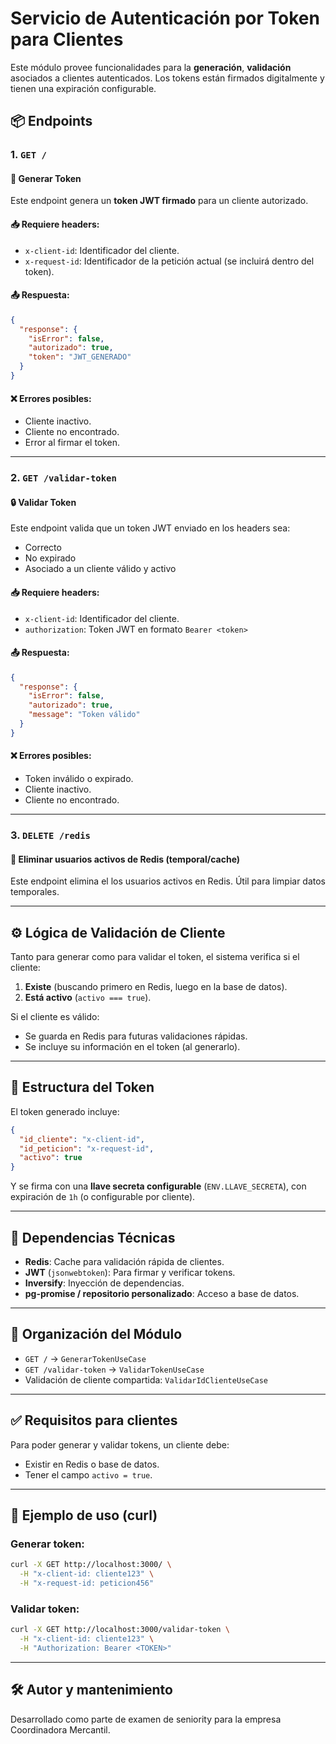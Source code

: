 # Servicio de Autenticación por Token para Clientes

Este módulo provee funcionalidades para la **generación**, **validación** asociados a clientes autenticados. Los tokens están firmados digitalmente y tienen una expiración configurable.

## 📦 Endpoints

### 1. `GET /`
#### 🔐 Generar Token

Este endpoint genera un **token JWT firmado** para un cliente autorizado.

#### 📥 Requiere headers:
- `x-client-id`: Identificador del cliente.
- `x-request-id`: Identificador de la petición actual (se incluirá dentro del token).

#### 📤 Respuesta:
```json
{
  "response": {
    "isError": false,
    "autorizado": true,
    "token": "JWT_GENERADO"
  }
}
```

#### ❌ Errores posibles:
- Cliente inactivo.
- Cliente no encontrado.
- Error al firmar el token.

---

### 2. `GET /validar-token`
#### 🔒 Validar Token

Este endpoint valida que un token JWT enviado en los headers sea:
- Correcto
- No expirado
- Asociado a un cliente válido y activo

#### 📥 Requiere headers:
- `x-client-id`: Identificador del cliente.
- `authorization`: Token JWT en formato `Bearer <token>`

#### 📤 Respuesta:
```json
{
  "response": {
    "isError": false,
    "autorizado": true,
    "message": "Token válido"
  }
}
```

#### ❌ Errores posibles:
- Token inválido o expirado.
- Cliente inactivo.
- Cliente no encontrado.

---

### 3. `DELETE /redis`
#### 🧹 Eliminar usuarios activos de Redis (temporal/cache)

Este endpoint elimina el los usuarios activos en Redis. Útil para limpiar datos temporales.

---

## ⚙️ Lógica de Validación de Cliente

Tanto para generar como para validar el token, el sistema verifica si el cliente:

1. **Existe** (buscando primero en Redis, luego en la base de datos).
2. **Está activo** (`activo === true`).

Si el cliente es válido:
- Se guarda en Redis para futuras validaciones rápidas.
- Se incluye su información en el token (al generarlo).

---

## 🔐 Estructura del Token

El token generado incluye:
```json
{
  "id_cliente": "x-client-id",
  "id_peticion": "x-request-id",
  "activo": true
}
```
Y se firma con una **llave secreta configurable** (`ENV.LLAVE_SECRETA`), con expiración de `1h` (o configurable por cliente).

---

## 🧱 Dependencias Técnicas

- **Redis**: Cache para validación rápida de clientes.
- **JWT** (`jsonwebtoken`): Para firmar y verificar tokens.
- **Inversify**: Inyección de dependencias.
- **pg-promise / repositorio personalizado**: Acceso a base de datos.

---

## 📁 Organización del Módulo

- `GET /` → `GenerarTokenUseCase`
- `GET /validar-token` → `ValidarTokenUseCase`
- Validación de cliente compartida: `ValidarIdClienteUseCase`

---

## ✅ Requisitos para clientes

Para poder generar y validar tokens, un cliente debe:
- Existir en Redis o base de datos.
- Tener el campo `activo = true`.

---

## 🧪 Ejemplo de uso (curl)

### Generar token:
```bash
curl -X GET http://localhost:3000/ \
  -H "x-client-id: cliente123" \
  -H "x-request-id: peticion456"
```

### Validar token:
```bash
curl -X GET http://localhost:3000/validar-token \
  -H "x-client-id: cliente123" \
  -H "Authorization: Bearer <TOKEN>"
```

---

## 🛠️ Autor y mantenimiento

Desarrollado como parte de examen de seniority para la empresa Coordinadora Mercantil. 
